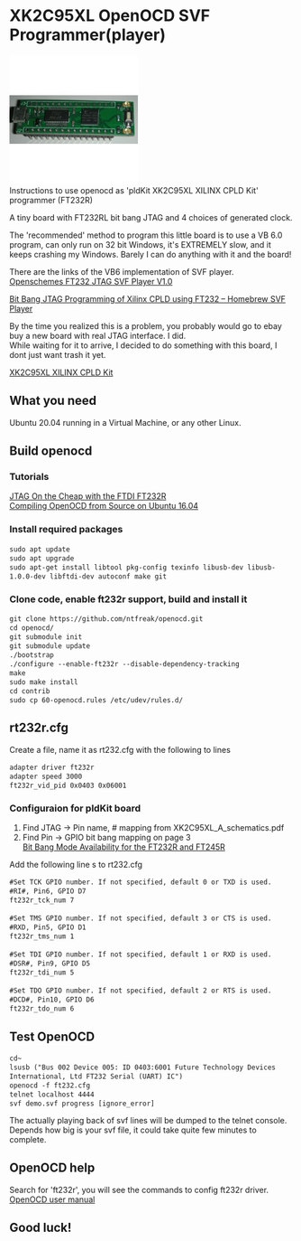 
# XK2C95XL OpenOCD SVF Programmer(player)

![Figure 1-1](xk2c95xl.jpg "Figure 1-1")  
Instructions to use openocd as 'pldKit XK2C95XL XILINX CPLD Kit' programmer (FT232R)

A tiny board with FT232RL bit bang JTAG and 4 choices of generated clock.  

The 'recommended' method to program this little board is to use a VB 6.0 program, can only run on 32 bit Windows, it's EXTREMELY slow, and it keeps crashing my Windows. Barely I can do anything with it and the board!  

There are the links of the VB6 implementation of SVF player.  
[Openschemes FT232 JTAG SVF Player V1.0](https://openschemes.com/2013/06/22/openschemes-ft232-jtag-svf-player-v1-0/)  

[Bit Bang JTAG Programming of Xilinx CPLD using FT232 – Homebrew SVF Player](http://openschemes.com/2011/10/25/bit-bang-jtag-programming-of-xilinx-cpld-using-ft232-homebrew-svf-player/)  

By the time you realized this is a problem, you probably would go to ebay buy a new board with real JTAG interface. I did.  
While waiting for it to arrive, I decided to do something with this board, I dont just want trash it yet.  

[XK2C95XL XILINX CPLD Kit](http://pldkit.com/xk2c95xl)

## What you need
Ubuntu 20.04 running in a Virtual Machine, or any other Linux.  

## Build openocd
### Tutorials
[JTAG On the Cheap with the FTDI FT232R](https://jacobncalvert.com/2020/02/04/jtag-on-the-cheap-with-the-ftdi-ft232r/)  
[Compiling OpenOCD from Source on Ubuntu 16.04](https://hackaday.io/page/4991-compiling-openocd-from-source-on-ubuntu-1604)  

### Install required packages
```
sudo apt update
sudo apt upgrade
sudo apt-get install libtool pkg-config texinfo libusb-dev libusb-1.0.0-dev libftdi-dev autoconf make git
```
### Clone code, enable ft232r support, build and install it

```
git clone https://github.com/ntfreak/openocd.git
cd openocd/
git submodule init
git submodule update
./bootstrap
./configure --enable-ft232r --disable-dependency-tracking
make
sudo make install
cd contrib
sudo cp 60-openocd.rules /etc/udev/rules.d/
```
## rt232r.cfg

Create a file, name it as rt232.cfg with the following to lines
```
adapter driver ft232r
adapter speed 3000
ft232r_vid_pid 0x0403 0x06001
```
### Configuraion for pldKit board

1. Find JTAG -> Pin name, # mapping from XK2C95XL_A_schematics.pdf  
2. Find Pin -> GPIO bit bang mapping on page 3  
[Bit Bang Mode Availability for the FT232R and FT245R](https://www.ftdichip.com/Support/Documents/AppNotes/AN_232R-01_Bit_Bang_Mode_Available_For_FT232R_and_Ft245R.pdf)  

Add the following line s to rt232.cfg  

```
#Set TCK GPIO number. If not specified, default 0 or TXD is used.
#RI#, Pin6, GPIO D7
ft232r_tck_num 7

#Set TMS GPIO number. If not specified, default 3 or CTS is used.
#RXD, Pin5, GPIO D1
ft232r_tms_num 1

#Set TDI GPIO number. If not specified, default 1 or RXD is used.
#DSR#, Pin9, GPIO D5
ft232r_tdi_num 5

#Set TDO GPIO number. If not specified, default 2 or RTS is used.
#DCD#, Pin10, GPIO D6
ft232r_tdo_num 6
```

## Test OpenOCD

```
cd~
lsusb ("Bus 002 Device 005: ID 0403:6001 Future Technology Devices International, Ltd FT232 Serial (UART) IC")
openocd -f ft232.cfg
telnet localhost 4444
svf demo.svf progress [ignore_error]
```

The actually playing back of svf lines will be dumped to the telnet console. Depends how big is your svf file, it could take quite few minutes to complete.

## OpenOCD help

Search for 'ft232r', you will see the commands to config ft232r driver.  
[OpenOCD user manual](http://openocd.org/doc/pdf/openocd.pdf)

## Good luck!
